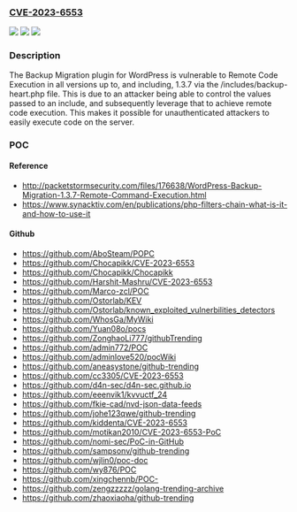 ### [CVE-2023-6553](https://cve.mitre.org/cgi-bin/cvename.cgi?name=CVE-2023-6553)
![](https://img.shields.io/static/v1?label=Product&message=Backup%20Migration&color=blue)
![](https://img.shields.io/static/v1?label=Version&message=*%3C%3D%201.3.7%20&color=brighgreen)
![](https://img.shields.io/static/v1?label=Vulnerability&message=CWE-94%20Improper%20Control%20of%20Generation%20of%20Code%20('Code%20Injection')&color=brighgreen)

### Description

The Backup Migration plugin for WordPress is vulnerable to Remote Code Execution in all versions up to, and including, 1.3.7 via the /includes/backup-heart.php file. This is due to an attacker being able to control the values passed to an include, and subsequently leverage that to achieve remote code execution. This makes it possible for unauthenticated attackers to easily execute code on the server.

### POC

#### Reference
- http://packetstormsecurity.com/files/176638/WordPress-Backup-Migration-1.3.7-Remote-Command-Execution.html
- https://www.synacktiv.com/en/publications/php-filters-chain-what-is-it-and-how-to-use-it

#### Github
- https://github.com/AboSteam/POPC
- https://github.com/Chocapikk/CVE-2023-6553
- https://github.com/Chocapikk/Chocapikk
- https://github.com/Harshit-Mashru/CVE-2023-6553
- https://github.com/Marco-zcl/POC
- https://github.com/Ostorlab/KEV
- https://github.com/Ostorlab/known_exploited_vulnerbilities_detectors
- https://github.com/WhosGa/MyWiki
- https://github.com/Yuan08o/pocs
- https://github.com/ZonghaoLi777/githubTrending
- https://github.com/admin772/POC
- https://github.com/adminlove520/pocWiki
- https://github.com/aneasystone/github-trending
- https://github.com/cc3305/CVE-2023-6553
- https://github.com/d4n-sec/d4n-sec.github.io
- https://github.com/eeenvik1/kvvuctf_24
- https://github.com/fkie-cad/nvd-json-data-feeds
- https://github.com/johe123qwe/github-trending
- https://github.com/kiddenta/CVE-2023-6553
- https://github.com/motikan2010/CVE-2023-6553-PoC
- https://github.com/nomi-sec/PoC-in-GitHub
- https://github.com/sampsonv/github-trending
- https://github.com/wjlin0/poc-doc
- https://github.com/wy876/POC
- https://github.com/xingchennb/POC-
- https://github.com/zengzzzzz/golang-trending-archive
- https://github.com/zhaoxiaoha/github-trending


